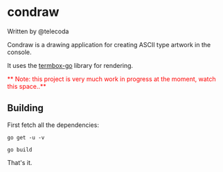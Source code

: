 # condraw

Written by @telecoda

Condraw is a drawing application for creating ASCII type artwork in the console.

It uses the [termbox-go](https://github.com/nsf/termbox-go) library for rendering.

<font color="red">**
Note: this project is very much work in progress at the moment, watch this space..**</font>


## Building
First fetch all the dependencies:


    go get -u -v
   
    go build

That's it.   